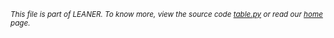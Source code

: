 
<small>_This file is part of LEANER. To know more, view the source code [table.py](../src/table.py) or read our [home](..) page._</small>


````
